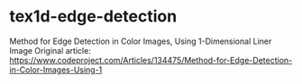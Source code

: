 # tex1d-edge-detection
Method for Edge Detection in Color Images, Using 1-Dimensional Liner Image
Original article: https://www.codeproject.com/Articles/134475/Method-for-Edge-Detection-in-Color-Images-Using-1

